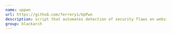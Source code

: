 ```yaml
---
name: uppwn
url: https://github.com/ferrery1/UpPwn
description: script that automates detection of security flaws on websites' file upload systems'. URL : https://github.com/ferrery1/UpPwn Groups : blackarch blackarch-webapp blackarch-fuzzer
group: blackarch
---
```

